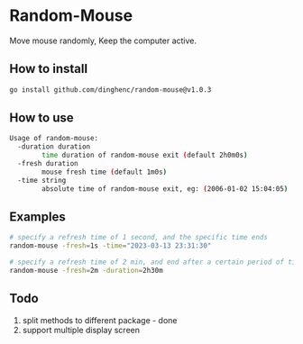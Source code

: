 # Random-Mouse

Move mouse randomly, Keep the computer active.

## How to install
```bash
go install github.com/dinghenc/random-mouse@v1.0.3
```

## How to use
```bash
Usage of random-mouse:
  -duration duration
        time duration of random-mouse exit (default 2h0m0s)
  -fresh duration
        mouse fresh time (default 1m0s)
  -time string
        absolute time of random-mouse exit, eg: (2006-01-02 15:04:05)
```

## Examples
```bash
# specify a refresh time of 1 second, and the specific time ends
random-mouse -fresh=1s -time="2023-03-13 23:31:30"

# specify a refresh time of 2 min, and end after a certain period of time
random-mouse -fresh=2m -duration=2h30m
```

## Todo
1. split methods to different package - done
2. support multiple display screen
